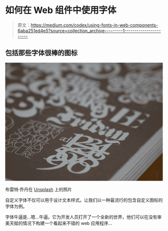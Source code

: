 # 如何在 Web 组件中使用字体

> 原文：<https://medium.com/codex/using-fonts-in-web-components-6aba251ed4e5?source=collection_archive---------1----------------------->

## 包括那些字体很棒的图标

![](img/78748c64a3141d44589e160ff687f90d.png)

布雷特·乔丹在 [Unsplash](https://unsplash.com?utm_source=medium&utm_medium=referral) 上的照片

自定义字体不仅可以用于设计文本样式。让我们以一种最流行的包含自定义图标的字体为例。

字体牛逼是…嗯…牛逼。它为开发人员打开了一个全新的世界，他们可以在没有审美天赋的情况下构建一个看起来不错的 web 应用程序…
